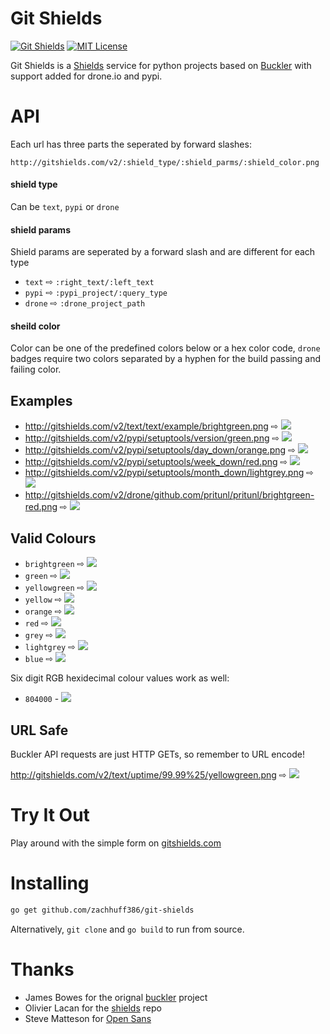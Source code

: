 # Git Shields

[![Git Shields](http://gitshields.com/v2/text/git/shields/blue.png)](http://gitshields.com/)
[![MIT License](http://gitshields.com/v2/text/license/MIT/red.png)](LICENSE)

Git Shields is a [Shields](https://github.com/badges/shields) service for python projects based on [Buckler](https://github.com/badges/buckler) with support added for drone.io and pypi.

# API

Each url has three parts the seperated by forward slashes:

`http://gitshields.com/v2/:shield_type/:shield_parms/:shield_color.png`

#### shield type

Can be `text`, `pypi` or `drone`

#### shield params

Shield params are seperated by a forward slash and are different for each type

- `text` ⇨ `:right_text/:left_text`
- `pypi` ⇨ `:pypi_project/:query_type`
- `drone` ⇨ `:drone_project_path`

#### sheild color

Color can be one of the predefined colors below or a hex color code, `drone` badges require two colors separated by a hyphen for the build passing and failing color.

## Examples

- http://gitshields.com/v2/text/text/example/brightgreen.png ⇨ ![](http://gitshields.com/v2/text/text/example/brightgreen.png)
- http://gitshields.com/v2/pypi/setuptools/version/green.png ⇨ ![](http://gitshields.com/v2/pypi/setuptools/version/green.png)
- http://gitshields.com/v2/pypi/setuptools/day_down/orange.png ⇨ ![](http://gitshields.com/v2/pypi/setuptools/day_down/orange.png)
- http://gitshields.com/v2/pypi/setuptools/week_down/red.png ⇨ ![](http://gitshields.com/v2/pypi/setuptools/week_down/red.png)
- http://gitshields.com/v2/pypi/setuptools/month_down/lightgrey.png ⇨ ![](http://gitshields.com/v2/pypi/setuptools/month_down/lightgrey.png)
- http://gitshields.com/v2/drone/github.com/pritunl/pritunl/brightgreen-red.png ⇨ ![](http://gitshields.com/v2/drone/github.com/pritunl/pritunl/brightgreen-red.png)

## Valid Colours

- `brightgreen` ⇨ ![](http://gitshields.com/v2/text/colour/brightgreen/brightgreen.png)
- `green` ⇨ ![](http://gitshields.com/v2/text/colour/green/green.png)
- `yellowgreen` ⇨ ![](http://gitshields.com/v2/text/colour/yellowgreen/yellowgreen.png)
- `yellow` ⇨ ![](http://gitshields.com/v2/text/colour/yellow/yellow.png)
- `orange` ⇨ ![](http://gitshields.com/v2/text/colour/orange/orange.png)
- `red` ⇨ ![](http://gitshields.com/v2/text/colour/red/red.png)
- `grey` ⇨ ![](http://gitshields.com/v2/text/colour/grey/grey.png)
- `lightgrey` ⇨ ![](http://gitshields.com/v2/text/colour/lightgrey/lightgrey.png)
- `blue` ⇨ ![](http://gitshields.com/v2/text/colour/blue/blue.png)

Six digit RGB hexidecimal colour values work as well:

- `804000` - ![](http://gitshields.com/v2/text/colour/brown/804000.png)

## URL Safe

Buckler API requests are just HTTP GETs, so remember to URL encode!

http://gitshields.com/v2/text/uptime/99.99%25/yellowgreen.png ⇨ ![](http://gitshields.com/v2/text/uptime/99.99%25/yellowgreen.png)

# Try It Out

Play around with the simple form on [gitshields.com](http://gitshields.com/)

# Installing

```bash
go get github.com/zachhuff386/git-shields
```

Alternatively, `git clone` and `go build` to run from source.

# Thanks

- James Bowes for the orignal [buckler](https://github.com/badges/buckler) project
- Olivier Lacan for the [shields](https://github.com/badges/shields) repo
- Steve Matteson for [Open Sans](http://opensans.com/)
